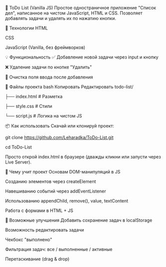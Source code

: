 📝 ToDo List (Vanilla JS)
Простое одностраничное приложение "Список дел", написанное на чистом JavaScript, HTML и CSS.
Позволяет добавлять задачи и удалять их по нажатию кнопки.

🔧 Технологии
HTML

CSS

JavaScript (Vanilla, без фреймворков)

💡 Функциональность
✅ Добавление новой задачи через input и кнопку

❌ Удаление задачи по кнопке "Удалить"

🧹 Очистка поля ввода после добавления

📁 Файлы проекта
bash
Копировать
Редактировать
todo-list/

├── index.html     # Разметка

├── style.css      # Стили

└── script.js      # Логика на чистом JS

📦 Как использовать
Скачай или клонируй проект:

git clone https://github.com/Leharadka/ToDo-List.git

cd ToDo-List

Просто открой index.html в браузере (дважды кликни или запусти через Live Server).

🧠 Чему учит проект
Основам DOM-манипуляций в JS

Созданию элементов через createElement

Навешиванию событий через addEventListener

Использованию appendChild, remove(), value, textContent

Работа с формами в HTML + JS

📌 Возможные улучшения
Добавить сохранение задач в localStorage

Возможность редактировать задачи

Чекбокс "выполнено"

Фильтрация задач: все / выполненные / активные

Перетаскивание (drag & drop)
